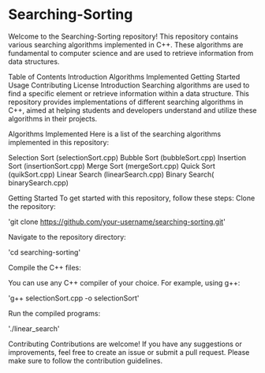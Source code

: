# Searching-Sorting
Welcome to the Searching-Sorting repository! This repository contains various searching algorithms implemented in C++. These algorithms are fundamental to computer science and are used to retrieve information from data structures.

Table of Contents
Introduction
Algorithms Implemented
Getting Started
Usage
Contributing
License
Introduction
Searching algorithms are used to find a specific element or retrieve information within a data structure. This repository provides implementations of different searching algorithms in C++, aimed at helping students and developers understand and utilize these algorithms in their projects.

Algorithms Implemented
Here is a list of the searching algorithms implemented in this repository:

Selection Sort (selectionSort.cpp)
Bubble Sort (bubbleSort.cpp)
Insertion Sort (insertionSort.cpp)
Merge Sort (mergeSort.cpp)
Quick Sort (quikSort.cpp)
Linear Search (linearSearch.cpp)
Binary Search( binarySearch.cpp)

Getting Started
To get started with this repository, follow these steps:
Clone the repository:

'git clone https://github.com/your-username/searching-sorting.git'

Navigate to the repository directory:

'cd searching-sorting'

Compile the C++ files:

You can use any C++ compiler of your choice. For example, using g++:

'g++ selectionSort.cpp -o selectionSort'

Run the compiled programs:

'./linear_search'

Contributing
Contributions are welcome! If you have any suggestions or improvements, feel free to create an issue or submit a pull request. Please make sure to follow the contribution guidelines.
